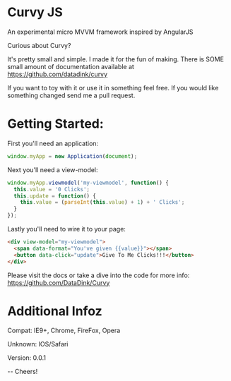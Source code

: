 # Curvy JS
An experimental micro MVVM framework inspired by AngularJS

Curious about Curvy?

It's pretty small and simple. 
I made it for the fun of making. 
There is SOME small amount of documentation available at https://github.com/datadink/curvy

If you want to toy with it or use it in something feel free.
If you would like something changed send me a pull request.

# Getting Started:

First you'll need an application:
```javascript
window.myApp = new Application(document);
```

Next you'll need a view-model:
```javascript
window.myApp.viewmodel('my-viewmodel', function() {
  this.value = '0 Clicks';
  this.update = function() {
    this.value = (parseInt(this.value) + 1) + ' Clicks';
  }
});
```

Lastly you'll need to wire it to your page:
```html
<div view-model="my-viewmodel">
  <span data-format="You've given {{value}}"></span>
  <button data-click="update">Give To Me Clicks!!!</button>
</div>
```

Please visit the docs or take a dive into the code for more info: https://github.com/DataDink/Curvy

# Additional Infoz

Compat: IE9+, Chrome, FireFox, Opera

Unknown: IOS/Safari

Version: 0.0.1

-- Cheers!
